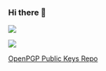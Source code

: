 ### Hi there 👋

![](https://github-readme-stats-ten-pi-28.vercel.app/api?username=yijiechoo16163&show_icons=true&include_all_commits=true&rank_icon=github)



![](https://github-readme-stats-ten-pi-28.vercel.app/api/top-langs/?username=yijiechoo16163)

[OpenPGP Public Keys Repo](https://github.com/yijiechoo16163/OpenPGP-public-keys)


<!--
**yijiechoo16163/yijiechoo16163** is a ✨ _special_ ✨ repository because its `README.md` (this file) appears on your GitHub profile.

Here are some ideas to get you started:

- 🔭 I’m currently working on ...
- 🌱 I’m currently learning ...
- 👯 I’m looking to collaborate on ...
- 🤔 I’m looking for help with ...
- 💬 Ask me about ...
- 📫 How to reach me: ...
- 😄 Pronouns: ...
- ⚡ Fun fact: ...
-->
